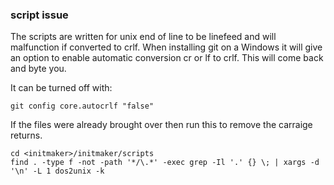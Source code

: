 ### script issue
The scripts are written for unix end of line to be linefeed and will malfunction if converted to crlf.
When installing git on a Windows it will give an option to enable automatic conversion cr or lf to crlf.
This will come back and byte you. 

It can be turned off with:
```
git config core.autocrlf "false"
```
If the files were already brought over then run this to remove the carraige returns. 
```
cd <initmaker>/initmaker/scripts
find . -type f -not -path '*/\.*' -exec grep -Il '.' {} \; | xargs -d '\n' -L 1 dos2unix -k
```


